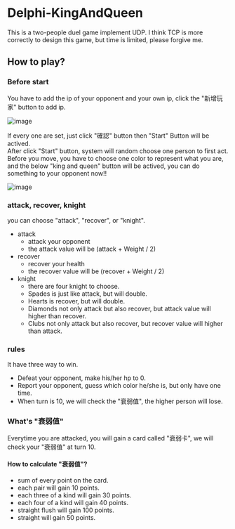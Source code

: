 # Delphi-KingAndQueen

This is a two-people duel game implement UDP. I think TCP is more correctly to design this game, but time is limited, please forgive me.  

## How to play?
### Before start
You have to add the ip of your opponent and your own ip, click the "新增玩家" button to add ip.   

![image](https://user-images.githubusercontent.com/79491377/135618253-1983291a-620e-4712-8bb2-f35873915a5f.png)

If every one are set, just click "確認" button then "Start" Button will be actived.  
After click "Start" button, system will random choose one person to first act.  
Before you move, you have to choose one color to represent what you are, and the below "king and queen" button will be actived, you can do something to your opponent now!!  

![image](https://user-images.githubusercontent.com/79491377/135619072-e55a608a-cf8b-4a61-a1db-4d3562b152d3.png)

### attack, recover, knight
you can choose "attack", "recover", or "knight".  

* attack
  *  attack your opponent
  *  the attack value will be (attack + Weight / 2)
* recover
  *  recover your health  
  *  the recover value will be (recover + Weight / 2)  
* knight
  *   there are four knight to choose.  
  *   Spades is just like attack, but will double.  
  *   Hearts is recover, but will double.  
  *   Diamonds not only attack but also recover, but attack value will higher than recover.  
  *   Clubs not only attack but also recover, but recover value will higher than attack.  

### rules
It have three way to win.
* Defeat your opponent, make his/her hp to 0.  
* Report your opponent, guess which color he/she is, but only have one time.  
* When turn is 10, we will check the "衰弱值", the higher person will lose.  

### What's "衰弱值"
Everytime you are attacked, you will gain a card called "衰弱卡", we will check your "衰弱值" at turn 10.
#### How to calculate "衰弱值"?
* sum of every point on the card.  
* each pair will gain 10 points.
* each three of a kind will gain 30 points.
* each four of a kind will gain 40 points.
* straight flush will gain 100 points.
* straight will gain 50 points.




